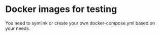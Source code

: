 # Docker images for testing

You need to symlink or create your own docker-compose.yml
based on your needs.